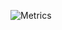 ![Metrics](https://metrics.lecoq.io/modhtom?template=classic&languages=1&isocalendar=1&projects=1&code=1&repositories=1&pagespeed=1&base.indepth=false&base.hireable=false&repositories=100&repositories.batch=100&repositories.forks=false&repositories.affiliations=owner&isocalendar.duration=half-year&languages.limit=8&languages.threshold=0%25&languages.other=false&languages.colors=github&languages.sections=most-used&languages.indepth=false&languages.analysis.timeout=15&languages.categories=markup%2C%20programming&languages.recent.categories=markup%2C%20programming&languages.recent.load=300&languages.recent.days=14&projects.limit=4&projects.descriptions=false&code.lines=12&code.load=400&code.days=3&code.visibility=public&pagespeed.url=.user.website&pagespeed.detailed=false&pagespeed.screenshot=false&config.timezone=Africa%2FCairo)
